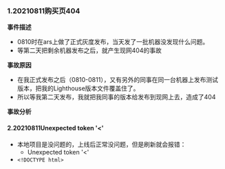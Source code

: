 ### 1.20210811购买页404

**事件描述**

- 0810时在ars上做了正式灰度发布，当天发了一批机器没发现什么问题。
- 等第二天把剩余机器发布之后，就产生现网404的事故

**事故原因**

- 在我正式发布之后（0810-0811），又有另外的同事在同一台机器上发布测试版本，把我的Lighthouse版本文件覆盖住了。
- 所以等我第二天发布，我就把我同事的版本给发布到现网上去，造成了404

**事故分析**

#### 2.20210811Unexpected token '<'

- 本地项目是没问题的，上线后正常没问题，但是刷新就会报错：
  - Unexpected token '<'
- `<!DOCTYPE html>`



